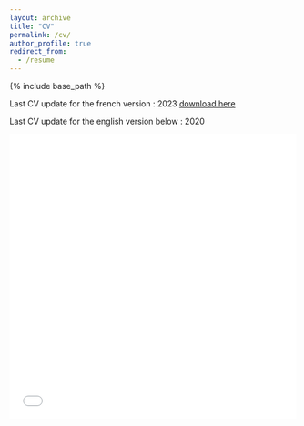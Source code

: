 ```yaml
---
layout: archive
title: "CV"
permalink: /cv/
author_profile: true
redirect_from:
  - /resume
---
```


{% include base_path %}

Last CV update for the french version : 2023 [download here](/files/pdf/cv_Youn_Henry_fr_2023.pdf)

Last CV update for the english version below : 2020

<iframe src="/files/pdf/cv_Youn_Henry_en_2020.pdf" width="100%" height="500" frameborder="no" border="0" marginwidth="0" marginheight="0"></iframe>


